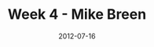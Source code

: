 ---
layout: media
category: media
series: "The Good Life"
title: "Week 4 - Mike Breen"
date: 2012-07-16
description: "Mike Breen talks about how Jesus both invites us and challenges us into the good life."
video: "https://s3.amazonaws.com/crossroadsvideomessages/goodlife_04.mp4"
video-poster: "https://www.crossroads.net/uploadedfiles/goodlife_04_still.jpg"
---